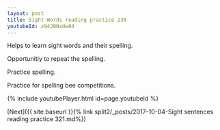 ```yaml
---
layout: post
title: Sight Words reading practice 230
youtubeId: z94J0NxUw04
---
```

 
 
Helps to learn sight words and their spelling.

Opportunitiy to repeat the spelling. 

Practice spelling. 
 
Practice for spelling bee competitions. 
 
{% include youtubePlayer.html id=page.youtubeId %}
 
 

[Next]({{ site.baseurl }}{% link  split2/_posts/2017-10-04-Sight sentences reading practice 321.md%})
 
